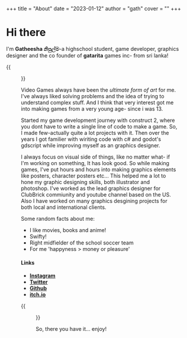 +++
title = "About"
date = "2023-01-12"
author = "gath"
cover = ""
+++

# Hi there 


I'm **Gatheesha නිපුල්ම**-a highschool student, game developer, graphics designer and the co founder of **gatarita** games inc- from sri lanka! 

{{<figure src="/img/naruto_hello.webp" position="center" alt="naruto hi gif">}}

Video Games always have been the _ultimate form of art_ for me. I've always liked solving problems and the idea of trying to understand complex stuff. And I think that very interest got me into making games from a very young age- since i was 13.

Started my game development journey with construct 2, where you dont have to write a single line of code to make a game. So, I made few-actually quite a lot projects with it. Then over the years I got familier with wiriting code with c# and godot's gdscript while improving myself as an graphics designer.

I always focus on visual side of things, like no matter what- if I'm working on something, It has look good. So while making games, I've put hours and hours into making graphics elements like posters, character posters etc... This helped me a lot to hone my graphic designing skills, both illustrator and photoshop. I've worked as the lead graphics designer for ClubBrick commiunity and youtube channel based on the US. Also I have worked on many graphics desgining projects for both local and international clients.

Some random facts about me:
- I like movies, books and anime!
- Swifty!
- Right midfielder of the school soccer team
- For me 'happyness > money or pleasure'

#### Links
- [**Instagram**](https://www.instagram.com/gatheesha22/)
- [**Twitter**](https://twitter.com/Gatheesha)
- [**Github**](https://github.com/gatheeshanipulma)
- [**itch.io**](https://gatheesha.itch.io/) 

{{<figure src="/img/Gath.jpg" alt="pic of me" caption="a random pic of me (handsome af ik)">}}

So, there you have it... enjoy!